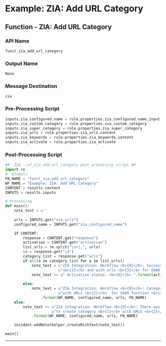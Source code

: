 <!--
    DO NOT MANUALLY EDIT THIS FILE
    THIS FILE IS AUTOMATICALLY GENERATED WITH resilient-circuits codegen
-->

# Example: ZIA: Add URL Category

## Function - ZIA: Add URL Category

### API Name
`funct_zia_add_url_category`

### Output Name
`None`

### Message Destination
`zia`

### Pre-Processing Script
```python
inputs.zia_configured_name = rule.properties.zia_configured_name_input
inputs.zia_custom_category = rule.properties.zia_custom_category
inputs.zia_super_category = rule.properties.zia_super_category
inputs.zia_urls = rule.properties.zia_urls.content
inputs.zia_keywords = rule.properties.zia_keywords.content
inputs.zia_activate = rule.properties.zia_activate
```

### Post-Processing Script
```python
##  ZIA - wf_zia_add_url_category post processing script ##
import re
#  Globals
FN_NAME = "funct_zia_add_url_category"
WF_NAME = "Example: ZIA: Add URL Category"
CONTENT = results.content
INPUTS = results.inputs

# Processing
def main():
    note_text = u''
    
    urls = INPUTS.get("zia_urls")
    configured_name = INPUTS.get("zia_configured_name")

    if CONTENT:
        response = CONTENT.get("response")
        activation = CONTENT.get("activation")
        list_urls = re.split("\s+|,", urls)
        id = response.get("id")
        category_list = response.get("urls")
        if all(a in category_list for a in list_urls):
            note_text = u"ZIA Integration: Workflow <b>{0}</b>: Successfully Created category <b>{1}</b> with id "\
                        u"<b>{2}</b> and with urls <b>{3}</b> for SOAR function <b>{4}</b>.".format(WF_NAME, configured_name, id, urls, FN_NAME)
            note_text += u" Activation status: <b>{0}</b>.".format(activation["status"])
        
        else:
            note_text = u"ZIA Integration: Workflow <b>{0}</b>: Category <b>{1}</b> creation not successfull " \
                        u"with URLs <b>{2}</b>  for SOAR function <b>{3}</b>."\
                .format(WF_NAME, configured_name, urls, FN_NAME)
    else:
        note_text += u"ZIA Integration: Workflow <b>{0}</b>: There was <b>no</b> result returned while attempting " \
                     u"to create category <b>{1}</b> with URLS <b>{2}</b> for SOAR function <b>{3}</b>."\
            .format(WF_NAME, configured_name, urls, FN_NAME)

    incident.addNote(helper.createRichText(note_text))

main()

```

---

